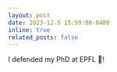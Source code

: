 ```yaml
---
layout: post
date: 2023-12-5 15:59:00-0400
inline: true
related_posts: false
---
```


I defended my PhD at EPFL 🎉!
